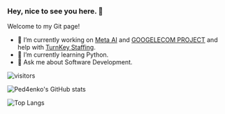 ### Hey, nice to see you here. 👋

Welcome to my Git page!

- 🔭 I’m currently working on [Meta AI](https://metadeepml.com/) and [GOOGELECOM PROJECT](https://googelecom.net/) and help with [TurnKey Staffing](https://turnkeystaffing.com/). 
- 🌱 I’m currently learning Python.
- 💬 Ask me about Software Development.

![visitors](https://visitor-badge.laobi.icu/badge?page_id=ped4enko.visitor-badge)

<img alt="Ped4enko's GitHub stats"
src="https://github-readme-stats.vercel.app/api?username=ped4enko&show_icons=true&theme=transparent"/>

![Top Langs](https://github-readme-stats.vercel.app/api/top-langs/?username=anuraghazra&hide_progress=true)

